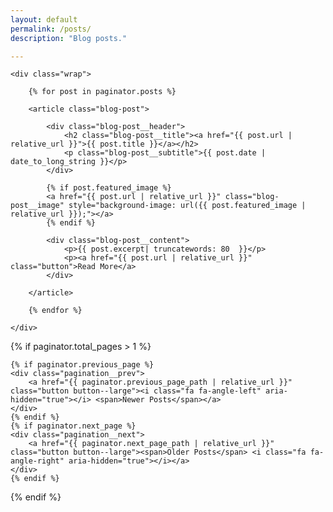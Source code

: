 ```yaml
---
layout: default
permalink: /posts/
description: "Blog posts."

---
```


<section class="blog single">

	<div class="wrap">

		{% for post in paginator.posts %}

		<article class="blog-post">

			<div class="blog-post__header">
				<h2 class="blog-post__title"><a href="{{ post.url | relative_url }}">{{ post.title }}</a></h2>
				<p class="blog-post__subtitle">{{ post.date | date_to_long_string }}</p>
			</div>

			{% if post.featured_image %}
			<a href="{{ post.url | relative_url }}" class="blog-post__image" style="background-image: url({{ post.featured_image | relative_url }});"></a>
			{% endif %}

			<div class="blog-post__content">
				<p>{{ post.excerpt| truncatewords: 80  }}</p>
				<p><a href="{{ post.url | relative_url }}" class="button">Read More</a>
			</div>

		</article>

		{% endfor %}

	</div>

</section>

{% if paginator.total_pages > 1 %}

<section class="pagination">

	{% if paginator.previous_page %}
	<div class="pagination__prev">
		<a href="{{ paginator.previous_page_path | relative_url }}" class="button button--large"><i class="fa fa-angle-left" aria-hidden="true"></i> <span>Newer Posts</span></a>
	</div>
	{% endif %}
	{% if paginator.next_page %}
	<div class="pagination__next">
		<a href="{{ paginator.next_page_path | relative_url }}" class="button button--large"><span>Older Posts</span> <i class="fa fa-angle-right" aria-hidden="true"></i></a>
	</div>
	{% endif %}

</section>

{% endif %}
